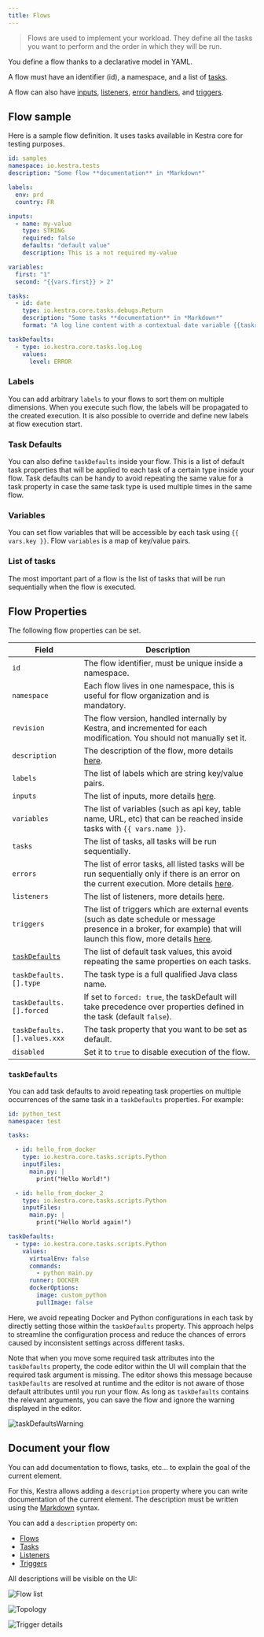 ```yaml
---
title: Flows
---
```


> Flows are used to implement your workload. They define all the tasks you want to perform and the order in which they will be run.

You define a flow thanks to a declarative model in YAML.

A flow must have an identifier (id), a namespace, and a list of [tasks](./02.tasks.md).

A flow can also have [inputs](./04.inputs.md), [listeners](./13.listeners.md), [error handlers](./07.errors-handling.md), and [triggers](./08.triggers/index.md).

## Flow sample

Here is a sample flow definition. It uses tasks available in Kestra core for testing purposes.

```yaml
id: samples
namespace: io.kestra.tests
description: "Some flow **documentation** in *Markdown*"

labels:
  env: prd
  country: FR

inputs:
  - name: my-value
    type: STRING
    required: false
    defaults: "default value"
    description: This is a not required my-value

variables:
  first: "1"
  second: "{{vars.first}} > 2"

tasks:
  - id: date
    type: io.kestra.core.tasks.debugs.Return
    description: "Some tasks **documentation** in *Markdown*"
    format: "A log line content with a contextual date variable {{taskrun.startDate}}"

taskDefaults:
  - type: io.kestra.core.tasks.log.Log
    values:
      level: ERROR
```

### Labels

You can add arbitrary `labels` to your flows to sort them on multiple dimensions. When you execute such flow, the labels will be propagated to the created execution. It is also possible to override and define new labels at flow execution start.

### Task Defaults

You can also define `taskDefaults` inside your flow. This is a list of default task properties that will be applied to each task of a certain type inside your flow. Task defaults can be handy to avoid repeating the same value for a task property in case the same task type is used multiple times in the same flow.

### Variables 
You can set flow variables that will be accessible by each task using `{{ vars.key }}`. Flow `variables` is a map of key/value pairs.

### List of tasks 

The most important part of a flow is the list of tasks that will be run sequentially when the flow is executed.


## Flow Properties

The following flow properties can be set.

| Field | Description                                                                                                                                                                                  |
| ---------- |----------------------------------------------------------------------------------------------------------------------------------------------------------------------------------------------|
|`id`| The flow identifier, must be unique inside a namespace.                                                                                                                                      |
|`namespace`| Each flow lives in one namespace, this is useful for flow organization and is mandatory.                                                                                                     |
|`revision`| The flow version, handled internally by Kestra, and incremented for each modification. You should not manually set it.                                                                       |
|`description`| The description of the flow, more details [here](#document-your-flow).                                                                                                                       |
|`labels`| The list of labels which are string key/value pairs.                                                                                                                                         |
|`inputs`| The list of inputs, more details [here](./04.inputs.md).                                                                                                                                     |
|`variables`| The list of variables (such as api key, table name, URL, etc) that can be reached inside tasks with `{{ vars.name }}`.                                                                       |
|`tasks`| The list of tasks, all tasks will be run sequentially.                                                                                                                                       |
|`errors`| The list of error tasks, all listed tasks will be run sequentially only if there is an error on the current execution. More details [here](./07.errors-handling.md).                         |
|`listeners`| The list of listeners, more details [here](./13.listeners.md).                                                                                                                               |
|`triggers`| The list of triggers which are external events (such as date schedule or message presence in a broker, for example) that will launch this flow, more details [here](./08.triggers/index.md). |
|[`taskDefaults`](#taskdefaults)| The list of default task values, this avoid repeating the same properties on each tasks.                                                                                                     |
|`taskDefaults.[].type`| The task type is a full qualified Java class name.                                                                                                                                           |
|`taskDefaults.[].forced`| If set to `forced: true`, the taskDefault will take precedence over properties defined in the task (default `false`).                                                                        |
|`taskDefaults.[].values.xxx`| The task property that you want to be set as default.                                                                                                                                        |
|`disabled`| Set it to `true` to disable execution of the flow.                                                                                                                                           |


### `taskDefaults`

You can add task defaults to avoid repeating task properties on multiple occurrences of the same task in a `taskDefaults` properties. For example:

```yaml
id: python_test
namespace: test

tasks:

  - id: hello_from_docker
    type: io.kestra.core.tasks.scripts.Python
    inputFiles:
      main.py: |
        print("Hello World!")

  - id: hello_from_docker_2
    type: io.kestra.core.tasks.scripts.Python
    inputFiles:
      main.py: |
        print("Hello World again!")

taskDefaults:
  - type: io.kestra.core.tasks.scripts.Python
    values:
      virtualEnv: false
      commands:
        - python main.py
      runner: DOCKER
      dockerOptions:
        image: custom_python
        pullImage: false
```

Here, we avoid repeating Docker and Python configurations in each task by directly setting those within the `taskDefaults` property. This approach helps to streamline the configuration process and reduce the chances of errors caused by inconsistent settings across different tasks.

Note that when you move some required task attributes into the `taskDefaults` property, the code editor within the UI will complain that the required task argument is missing. The editor shows this message because `taskDefaults` are resolved at runtime and the editor is not aware of those default attributes until you run your flow. As long as `taskDefaults` contains the relevant arguments, you can save the flow and ignore the warning displayed in the editor. 

![taskDefaultsWarning](/docs/developer-guide/flow/warning.png)


## Document your flow

You can add documentation to flows, tasks, etc... to explain the goal of the current element.

For this, Kestra allows adding a `description` property where you can write documentation of the current element.
The description must be written using the [Markdown](https://en.wikipedia.org/wiki/Markdown) syntax.

You can add a `description` property on:
- [Flows](./01.flow.md)
- [Tasks](./02.tasks.md)
- [Listeners](./13.listeners.md)
- [Triggers](./08.triggers/index.md)

All descriptions will be visible on the UI:

![Flow list](/docs/developer-guide/flow/docs-ui-1.png)

![Topology](/docs/developer-guide/flow/docs-ui-2.png)

![Trigger details](/docs/developer-guide/flow/docs-ui-3.png)
